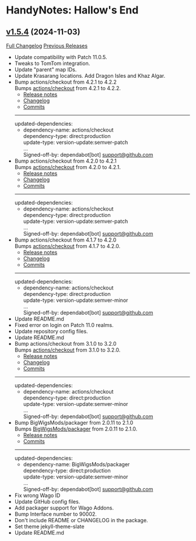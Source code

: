 # HandyNotes: Hallow's End

## [v1.5.4](https://github.com/Ravendwyr/HandyNotes_HallowsEnd/tree/v1.5.4) (2024-11-03)
[Full Changelog](https://github.com/Ravendwyr/HandyNotes_HallowsEnd/commits/v1.5.4) [Previous Releases](https://github.com/Ravendwyr/HandyNotes_HallowsEnd/releases)

- Update compatibility with Patch 11.0.5.  
- Tweaks to TomTom integration.  
- Update "parent" map IDs.  
- Update Krasarang locations. Add Dragon Isles and Khaz Algar.  
- Bump actions/checkout from 4.2.1 to 4.2.2  
    Bumps [actions/checkout](https://github.com/actions/checkout) from 4.2.1 to 4.2.2.  
    - [Release notes](https://github.com/actions/checkout/releases)  
    - [Changelog](https://github.com/actions/checkout/blob/main/CHANGELOG.md)  
    - [Commits](https://github.com/actions/checkout/compare/v4.2.1...v4.2.2)  
    ---  
    updated-dependencies:  
    - dependency-name: actions/checkout  
      dependency-type: direct:production  
      update-type: version-update:semver-patch  
    ...  
    Signed-off-by: dependabot[bot] <support@github.com>  
- Bump actions/checkout from 4.2.0 to 4.2.1  
    Bumps [actions/checkout](https://github.com/actions/checkout) from 4.2.0 to 4.2.1.  
    - [Release notes](https://github.com/actions/checkout/releases)  
    - [Changelog](https://github.com/actions/checkout/blob/main/CHANGELOG.md)  
    - [Commits](https://github.com/actions/checkout/compare/v4.2.0...v4.2.1)  
    ---  
    updated-dependencies:  
    - dependency-name: actions/checkout  
      dependency-type: direct:production  
      update-type: version-update:semver-patch  
    ...  
    Signed-off-by: dependabot[bot] <support@github.com>  
- Bump actions/checkout from 4.1.7 to 4.2.0  
    Bumps [actions/checkout](https://github.com/actions/checkout) from 4.1.7 to 4.2.0.  
    - [Release notes](https://github.com/actions/checkout/releases)  
    - [Changelog](https://github.com/actions/checkout/blob/main/CHANGELOG.md)  
    - [Commits](https://github.com/actions/checkout/compare/v4.1.7...v4.2.0)  
    ---  
    updated-dependencies:  
    - dependency-name: actions/checkout  
      dependency-type: direct:production  
      update-type: version-update:semver-minor  
    ...  
    Signed-off-by: dependabot[bot] <support@github.com>  
- Update README.md  
- Fixed error on login on Patch 11.0 realms.  
- Update repository config files.  
- Update README.md  
- Bump actions/checkout from 3.1.0 to 3.2.0  
    Bumps [actions/checkout](https://github.com/actions/checkout) from 3.1.0 to 3.2.0.  
    - [Release notes](https://github.com/actions/checkout/releases)  
    - [Changelog](https://github.com/actions/checkout/blob/main/CHANGELOG.md)  
    - [Commits](https://github.com/actions/checkout/compare/v3.1.0...v3.2.0)  
    ---  
    updated-dependencies:  
    - dependency-name: actions/checkout  
      dependency-type: direct:production  
      update-type: version-update:semver-minor  
    ...  
    Signed-off-by: dependabot[bot] <support@github.com>  
- Bump BigWigsMods/packager from 2.0.11 to 2.1.0  
    Bumps [BigWigsMods/packager](https://github.com/BigWigsMods/packager) from 2.0.11 to 2.1.0.  
    - [Release notes](https://github.com/BigWigsMods/packager/releases)  
    - [Commits](https://github.com/BigWigsMods/packager/compare/v2.0.11...v2.1.0)  
    ---  
    updated-dependencies:  
    - dependency-name: BigWigsMods/packager  
      dependency-type: direct:production  
      update-type: version-update:semver-minor  
    ...  
    Signed-off-by: dependabot[bot] <support@github.com>  
- Fix wrong Wago ID  
- Update GitHub config files.  
- Add packager support for Wago Addons.  
- Bump Interface number to 90002.  
- Don't include README or CHANGELOG in the package.  
- Set theme jekyll-theme-slate  
- Update README.md  
